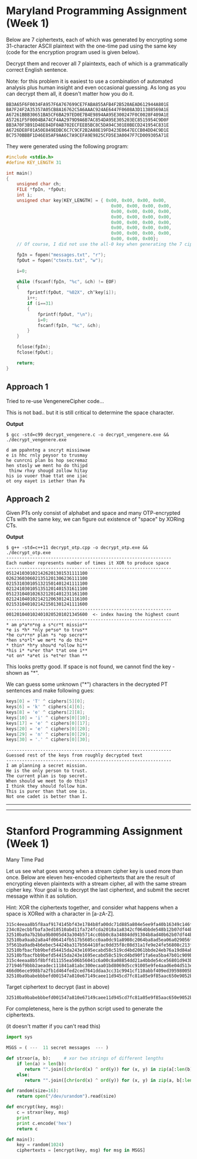 # **Maryland Programming Assignment (Week 1)**
Below are 7 ciphertexts, each of which was generated by encrypting some 31-character ASCII plaintext with the one-time pad using the same key (code for the encryption program used is given below).

Decrypt them and recover all 7 plaintexts, each of which is a grammatically correct English sentence.

Note: for this problem it is easiest to use a combination of automated analysis plus human insight and even occasional guessing. As long as you can decrypt them all, it doesn't matter how you do it.
```
BB3A65F6F0034FA957F6A767699CE7FABA855AFB4F2B520AEAD612944A801E
BA7F24F2A35357A05CB8A16762C5A6AAAC924AE6447F0608A3D11388569A1E
A67261BBB30651BA5CF6BA297ED0E7B4E9894AA95E300247F0C0028F409A1E
A57261F5F0004BA74CF4AA2979D9A6B7AC854DA95E305203EC8515954C9D0F
BB3A70F3B91D48E84DF0AB702ECFEEB5BC8C5DA94C301E0BECD241954C831E
A6726DE8F01A50E849EDBC6C7C9CF2B2A88E19FD423E0647ECCB04DD4C9D1E
BC7570BBBF1D46E85AF9AA6C7A9CEFA9E9825CFD5E3A0047F7CD009305A71E
```

They were generated using the following program:
```C
#include <stdio.h>
#define KEY_LENGTH 31

int main()
{
    unsigned char ch;
    FILE *fpIn, *fpOut;
    int i;
    unsigned char key[KEY_LENGTH] = { 0x00, 0x00, 0x00, 0x00,
                                        0x00, 0x00, 0x00, 0x00,
                                        0x00, 0x00, 0x00, 0x00,
                                        0x00, 0x00, 0x00, 0x00,
                                        0x00, 0x00, 0x00, 0x00,
                                        0x00, 0x00, 0x00, 0x00,
                                        0x00, 0x00, 0x00, 0x00,
                                        0x00, 0x00, 0x00};
    // Of course, I did not use the all-0 key when generating the 7 ciphertexts above!

    fpIn = fopen("messages.txt", "r");
    fpOut = fopen("ctexts.txt", "w");

    i=0;

    while (fscanf(fpIn, "%c", &ch) != EOF)
    {
        fprintf(fpOut, "%02X", ch^key[i]);
        i++;
        if (i==31)
        {
            fprintf(fpOut, "\n");
            i=0;
            fscanf(fpIn, "%c", &ch);
        }
    }

    fclose(fpIn);
    fclose(fpOut);

    return;
}
```


## **Approach 1**

Tried to re-use VengenereCipher code...

This is not bad.. but it is still critical to determine the space character.

**Output**
```
$ gcc -std=c99 decrypt_vengenere.c -o decrypt_vengenere.exe && ./decrypt_vengenere.exe

d am ppahntng a sncryt missiowae
e is hhc rnly peysor to trusmay
he cunrcni plan bs hop secremaz
hen stosly we ment ho do thijpd
 thinw rhxy shougd zollow hitay
his io vuoer thae ttat one ijac
ot ony eayet is iether than Pa

```

## **Approach 2**
Given PTs only consist of alphabet and space and many OTP-encrypted CTs with the same key, we can figure out existence of "space" by XORing CTs.

**Output**

```
$ g++ -std=c++11 decrypt_otp.cpp -o decrypt_otp.exe && ./decrypt_otp.exe
---------------------------------------------------------------
Each number represents number of times it XOR to produce space
---------------------------------------------------------------
0512410301021426201301531111100
0262360306021351201306236111100
0215310301051321501401241111100
0212410301051351201401531611100
0512310401026321201401231161100
0212410401021421206301241116100
0215310401021421501301241111600
---------------------------------------------------------------
0012010401024010205201021345600  <- index having the highest count
---------------------------------------------------------------
* am p*a*n*ng a s*cr*t missio**
*e is *h* *nly pe*so* to trus**
*he cu*r*n* plan *s *op secre**
*hen s*o*l* we me*t *o do thi**
* thin* *h*y shou*d *ollow hi**
*his i* *u*er tha* t*at one i**
*ot on* *a*et is *et*er than **
```

This looks pretty good. If space is not found, we cannot find the key - shown as "*".

We can guess some unknown ("*") characters in the decrypted PT sentences and make following gues:
```c++
keys[0] = 'T' ^ ciphers[5][0];
keys[6] = 'k' ^ ciphers[4][6];
keys[8] = 'e' ^ ciphers[2][8];
keys[10] = 'i' ^ ciphers[0][10];
keys[17] = 'e' ^ ciphers[0][17];
keys[20] = 'e' ^ ciphers[0][20];
keys[29] = 'n' ^ ciphers[0][29];
keys[30] = '.' ^ ciphers[0][30];
```

```
---------------------------------------------------------------
Guessed rest of the keys from roughly decrypted text
---------------------------------------------------------------
I am planning a secret mission.
He is the only person to trust.
The current plan is top secret.
When should we meet to do this?
I think they should follow him.
This is purer than that one is.
Not one cadet is better than I.
```

---
---

# **Stanford Programming Assignment (Week 1)**
Many Time Pad

Let us see what goes wrong when a stream cipher key is used more than once. Below are eleven hex-encoded ciphertexts that are the result of encrypting eleven plaintexts with a stream cipher, all with the same stream cipher key. Your goal is to decrypt the last ciphertext, and submit the secret message within it as solution.

Hint: XOR the ciphertexts together, and consider what happens when a space is XORed with a character in [a-zA-Z].

```
315c4eeaa8b5f8aaf9174145bf43e1784b8fa00dc71d885a804e5ee9fa40b16349c146fb778cdf2d3aff021dfff5b403b510d0d0455468aeb98622b137dae857553ccd8883a7bc37520e06e515d22c954eba5025b8cc57ee59418ce7dc6bc41556bdb36bbca3e8774301fbcaa3b83b220809560987815f65286764703de0f3d524400a19b159610b11ef3e
234c02ecbbfbafa3ed18510abd11fa724fcda2018a1a8342cf064bbde548b12b07df44ba7191d9606ef4081ffde5ad46a5069d9f7f543bedb9c861bf29c7e205132eda9382b0bc2c5c4b45f919cf3a9f1cb74151f6d551f4480c82b2cb24cc5b028aa76eb7b4ab24171ab3cdadb8356f
32510ba9a7b2bba9b8005d43a304b5714cc0bb0c8a34884dd91304b8ad40b62b07df44ba6e9d8a2368e51d04e0e7b207b70b9b8261112bacb6c866a232dfe257527dc29398f5f3251a0d47e503c66e935de81230b59b7afb5f41afa8d661cb
32510ba9aab2a8a4fd06414fb517b5605cc0aa0dc91a8908c2064ba8ad5ea06a029056f47a8ad3306ef5021eafe1ac01a81197847a5c68a1b78769a37bc8f4575432c198ccb4ef63590256e305cd3a9544ee4160ead45aef520489e7da7d835402bca670bda8eb775200b8dabbba246b130f040d8ec6447e2c767f3d30ed81ea2e4c1404e1315a1010e7229be6636aaa
3f561ba9adb4b6ebec54424ba317b564418fac0dd35f8c08d31a1fe9e24fe56808c213f17c81d9607cee021dafe1e001b21ade877a5e68bea88d61b93ac5ee0d562e8e9582f5ef375f0a4ae20ed86e935de81230b59b73fb4302cd95d770c65b40aaa065f2a5e33a5a0bb5dcaba43722130f042f8ec85b7c2070
32510bfbacfbb9befd54415da243e1695ecabd58c519cd4bd2061bbde24eb76a19d84aba34d8de287be84d07e7e9a30ee714979c7e1123a8bd9822a33ecaf512472e8e8f8db3f9635c1949e640c621854eba0d79eccf52ff111284b4cc61d11902aebc66f2b2e436434eacc0aba938220b084800c2ca4e693522643573b2c4ce35050b0cf774201f0fe52ac9f26d71b6cf61a711cc229f77ace7aa88a2f19983122b11be87a59c355d25f8e4
32510bfbacfbb9befd54415da243e1695ecabd58c519cd4bd90f1fa6ea5ba47b01c909ba7696cf606ef40c04afe1ac0aa8148dd066592ded9f8774b529c7ea125d298e8883f5e9305f4b44f915cb2bd05af51373fd9b4af511039fa2d96f83414aaaf261bda2e97b170fb5cce2a53e675c154c0d9681596934777e2275b381ce2e40582afe67650b13e72287ff2270abcf73bb028932836fbdecfecee0a3b894473c1bbeb6b4913a536ce4f9b13f1efff71ea313c8661dd9a4ce
315c4eeaa8b5f8bffd11155ea506b56041c6a00c8a08854dd21a4bbde54ce56801d943ba708b8a3574f40c00fff9e00fa1439fd0654327a3bfc860b92f89ee04132ecb9298f5fd2d5e4b45e40ecc3b9d59e9417df7c95bba410e9aa2ca24c5474da2f276baa3ac325918b2daada43d6712150441c2e04f6565517f317da9d3
271946f9bbb2aeadec111841a81abc300ecaa01bd8069d5cc91005e9fe4aad6e04d513e96d99de2569bc5e50eeeca709b50a8a987f4264edb6896fb537d0a716132ddc938fb0f836480e06ed0fcd6e9759f40462f9cf57f4564186a2c1778f1543efa270bda5e933421cbe88a4a52222190f471e9bd15f652b653b7071aec59a2705081ffe72651d08f822c9ed6d76e48b63ab15d0208573a7eef027
466d06ece998b7a2fb1d464fed2ced7641ddaa3cc31c9941cf110abbf409ed39598005b3399ccfafb61d0315fca0a314be138a9f32503bedac8067f03adbf3575c3b8edc9ba7f537530541ab0f9f3cd04ff50d66f1d559ba520e89a2cb2a83
32510ba9babebbbefd001547a810e67149caee11d945cd7fc81a05e9f85aac650e9052ba6a8cd8257bf14d13e6f0a803b54fde9e77472dbff89d71b57bddef121336cb85ccb8f3315f4b52e301d16e9f52f904
```

Target ciphertext to decrypt (last in above)
```
32510ba9babebbbefd001547a810e67149caee11d945cd7fc81a05e9f85aac650e9052ba6a8cd8257bf14d13e6f0a803b54fde9e77472dbff89d71b57bddef121336cb85ccb8f3315f4b52e301d16e9f52f904
```

For completeness, here is the python script used to generate the ciphertexts.

(it doesn't matter if you can't read this)
```python
import sys

MSGS = ( ---  11 secret messages  --- )

def strxor(a, b):     # xor two strings of different lengths
    if len(a) > len(b):
       return "".join([chr(ord(x) ^ ord(y)) for (x, y) in zip(a[:len(b)], b)])
    else:
       return "".join([chr(ord(x) ^ ord(y)) for (x, y) in zip(a, b[:len(a)])])

def random(size=16):
    return open("/dev/urandom").read(size)

def encrypt(key, msg):
    c = strxor(key, msg)
    print
    print c.encode('hex')
    return c

def main():
    key = random(1024)
    ciphertexts = [encrypt(key, msg) for msg in MSGS]
```
